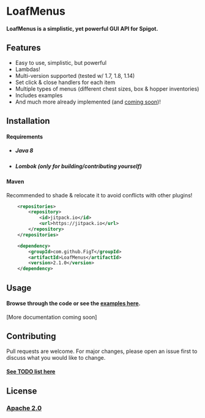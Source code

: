 # LoafMenus

#### LoafMenus is a simplistic, yet powerful GUI API for Spigot. 

## Features
* Easy to use, simplistic, but powerful
* Lambdas!
* Multi-version supported (tested w/ 1.7, 1.8, 1.14)
* Set click & close handlers for each item
* Multiple types of menus (different chest sizes, box & hopper inventories)
* Includes examples
* And much more already implemented (and [coming soon](https://github.com/FigT/LoafMenus/projects/1))!
## Installation

#### Requirements
* ##### Java 8
* ##### Lombok (only for building/contributing yourself)

#### Maven
Recommended to shade & relocate it to avoid conflicts with other plugins!

```xml
	<repositories>
		<repository>
		    <id>jitpack.io</id>
		    <url>https://jitpack.io</url>
		</repository>
	</repositories>
```

```xml
	<dependency>
	    <groupId>com.github.FigT</groupId>
	    <artifactId>LoafMenus</artifactId>
	    <version>2.1.0</version>
	</dependency>
```

## Usage

#### Browse through the code or see the [examples here](https://github.com/FigT/LoafMenus/tree/master/src/main/java/us/figt/loafmenus/example).
[More documentation coming soon]

## Contributing
Pull requests are welcome. For major changes, please open an issue first to discuss what you would like to change.

#### [See TODO list here](https://github.com/FigT/LoafMenus/projects/1)

## License
### [Apache 2.0](https://choosealicense.com/licenses/apache-2.0/)
